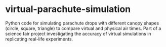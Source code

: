 # virtual-parachute-simulation
Python code for simulating parachute drops with different canopy shapes (circle, square, triangle) to compare virtual and physical air times. Part of a science fair project investigating the accuracy of virtual simulations in replicating real-life experiments.
